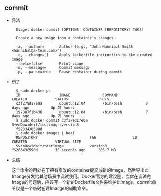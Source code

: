 
## commit

* 用法

		Usage: docker commit [OPTIONS] CONTAINER [REPOSITORY[:TAG]]

		Create a new image from a container's changes

  		-a, --author=       Author (e.g., "John Hannibal Smith <hannibal@a-team.com>")
  		-c, --change=[]     Apply Dockerfile instruction to the created image
  		--help=false        Print usage
  		-m, --message=      Commit message
  		-p, --pause=true    Pause container during commit


* 例子

		$ sudo docker ps
		ID                  IMAGE               COMMAND             CREATED             STATUS              PORTS
		c3f279d17e0a        ubuntu:12.04        /bin/bash           7 days ago          Up 25 hours
		197387f1b436        ubuntu:12.04        /bin/bash           7 days ago          Up 25 hours
		$ sudo docker commit c3f279d17e0a  SvenDowideit/testimage:version3
		f5283438590d
		$ sudo docker images | head
		REPOSITORY                        TAG                 ID                  CREATED             VIRTUAL SIZE
		SvenDowideit/testimage            version3            f5283438590d        16 seconds ago      335.7 MB	

* 总结

	这个命令的用处在于把有修改的container提交成新的Image，然后导出此Imange分发给其他场景中调试使用。Docker官方的建议是，当你在调试完Image的问题后，应该写一个新的Dockerfile文件来维护此Image。commit命令仅是一个临时创建Imange的辅助命令。